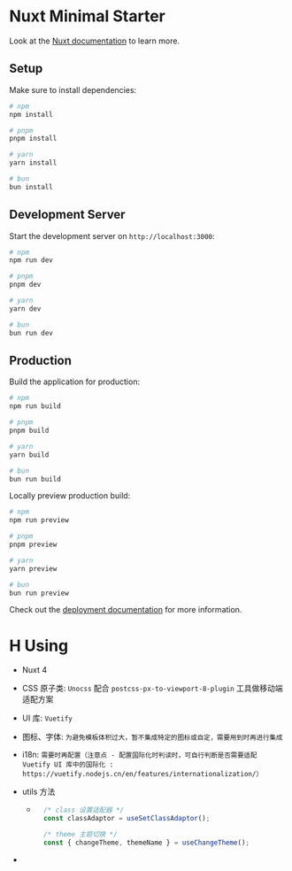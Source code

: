 # Nuxt Minimal Starter

Look at the [Nuxt documentation](https://nuxt.com/docs/getting-started/introduction) to learn more.

## Setup

Make sure to install dependencies:

```bash
# npm
npm install

# pnpm
pnpm install

# yarn
yarn install

# bun
bun install
```

## Development Server

Start the development server on `http://localhost:3000`:

```bash
# npm
npm run dev

# pnpm
pnpm dev

# yarn
yarn dev

# bun
bun run dev
```

## Production

Build the application for production:

```bash
# npm
npm run build

# pnpm
pnpm build

# yarn
yarn build

# bun
bun run build
```

Locally preview production build:

```bash
# npm
npm run preview

# pnpm
pnpm preview

# yarn
yarn preview

# bun
bun run preview
```

Check out the [deployment documentation](https://nuxt.com/docs/getting-started/deployment) for more information.


# H Using

- Nuxt 4

- CSS 原子类: `Unocss` 配合 `postcss-px-to-viewport-8-plugin` 工具做移动端适配方案

- UI 库: `Vuetify`

- 图标、字体: `为避免模板体积过大，暂不集成特定的图标或自定，需要用到时再进行集成`

- i18n: `需要时再配置（注意点 - 配置国际化时判读时，可自行判断是否需要适配 Vuetify UI 库中的国际化 : https://vuetify.nodejs.cn/en/features/internationalization/）`

- utils 方法
    - ```ts
        /* class 设置适配器 */
        const classAdaptor = useSetClassAdaptor();

        /* theme 主题切换 */
        const { changeTheme, themeName } = useChangeTheme();
      ```

- 